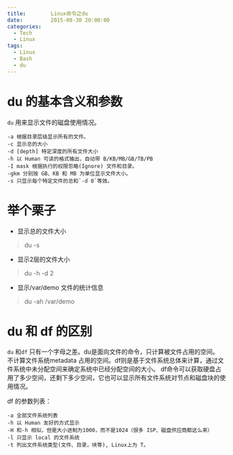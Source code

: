 ```yaml
---
title:        Linux命令之du
date:         2015-08-30 20:00:00
categories:
  - Tech
  - Linux
tags:
  - Linux
  - Bash
  - du
---
```


# du 的基本含义和参数

`du` 用来显示文件的磁盘使用情况。

    -a 根据目录层级显示所有的文件。
    -c 显示总的大小
    -d [depth] 特定深度的所有文件大小
    -h 以 Human 可读的格式输出，自动带 B/KB/MB/GB/TB/PB
    -I mask 根据执行的权限忽略(Ignore) 文件和目录。
    -gkm 分别按 GB、KB 和 MB 为单位显示文件大小。
    -s 只显示每个特定文件的总和`-d 0`等效。

<!-- more -->

# 举个栗子

*  显示总的文件大小
> du -s

* 显示2层的文件大小
> du -h -d 2

* 显示/var/demo 文件的统计信息
> du -ah /var/demo

# du 和 df 的区别

`du` 和`df` 只有一个字母之差。du是面向文件的命令，只计算被文件占用的空间。
不计算文件系统metadata 占用的空间。df则是基于文件系统总体来计算，通过文件系统中未分配空间来确定系统中已经分配空间的大小。
df命令可以获取硬盘占用了多少空间，还剩下多少空间，它也可以显示所有文件系统对节点和磁盘块的使用情况。

df 的参数列表：

    -a 全部文件系统列表
    -h 以 Human 友好的方式显示
    -H 和-h 相似，但是大小进制为1000，而不是1024（很多 ISP、磁盘供应商都这么来）
    -l 只显示 local 的文件系统
    -t 列出文件系统类型(文件、目录，块等), Linux上为 T。

